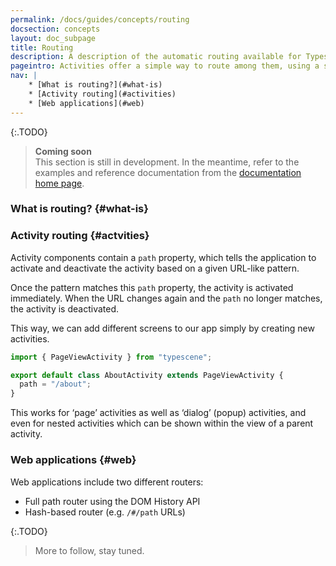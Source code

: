 ```yaml
---
permalink: /docs/guides/concepts/routing
docsection: concepts
layout: doc_subpage
title: Routing
description: A description of the automatic routing available for Typescene activities.
pageintro: Activities offer a simple way to route among them, using a single property that's available on all instances.
nav: |
    * [What is routing?](#what-is)
    * [Activity routing](#activities)
    * [Web applications](#web)
---
```


{:.TODO}
> **Coming soon** <br>
  This section is still in development. In the meantime, refer to the examples and reference documentation from the [documentation home page](/docs/).

### What is routing? {#what-is}

### Activity routing {#actvities}

Activity components contain a `path` property, which tells the application to activate and deactivate the activity based on a given URL-like pattern.

Once the pattern matches this `path` property, the activity is activated immediately. When the URL changes again and the `path` no longer matches, the activity is deactivated.

This way, we can add different screens to our app simply by creating new activities.

```typescript
import { PageViewActivity } from "typescene";

export default class AboutActivity extends PageViewActivity {
  path = "/about";
}
```

This works for ‘page’ activities as well as ‘dialog’ (popup) activities, and even for nested activities which can be shown within the view of a parent activity.

### Web applications {#web}

Web applications include two different routers:

- Full path router using the DOM History API
- Hash-based router (e.g. `/#/path` URLs)

{:.TODO}
> More to follow, stay tuned.